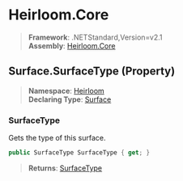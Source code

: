 # Heirloom.Core

> **Framework**: .NETStandard,Version=v2.1  
> **Assembly**: [Heirloom.Core][0]

## Surface.SurfaceType (Property)

> **Namespace**: [Heirloom][0]  
> **Declaring Type**: [Surface][1]

### SurfaceType

Gets the type of this surface.

```cs
public SurfaceType SurfaceType { get; }
```

> **Returns**: [SurfaceType][2]

[0]: ../../../Heirloom.Core.md
[1]: ../Surface.md
[2]: ../SurfaceType.md
